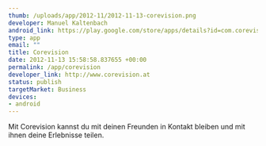 ```yaml
--- 
thumb: /uploads/app/2012-11/2012-11-13-corevision.png
developer: Manuel Kaltenbach
android_link: https://play.google.com/store/apps/details?id=com.corevision.at
type: app
email: ""
title: Corevision
date: 2012-11-13 15:58:58.837655 +00:00
permalink: /app/corevision
developer_link: http://www.corevision.at
status: publish
targetMarket: Business
devices: 
- android
---
```


Mit Corevision kannst du mit deinen Freunden in Kontakt bleiben und mit ihnen deine Erlebnisse teilen.
